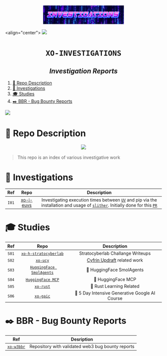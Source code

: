 <p align="center"><a href="https://x.com/xyizko" target="_blank" rel="noopener noreferrer"><img src="https://raw.githubusercontent.com/xyizko/xo-tagz/refs/heads/main/gfx/i.png"></a></p>

<align="center">
<a href="https://twitter.com/xyizko" target="_blank">
<img src="https://hits.seeyoufarm.com/api/count/incr/badge.svg?url=https%3A%2F%2Fgithub.com%2Fxyizko%2Fxo-inv&count_bg=%23D71263&title_bg=%23161414&icon=&icon_color=%23E7E7E7&title=%F0%9F%91%81%EF%B8%8F&edge_flat=false"/>
</a>

<h1 align="center"><code>XO-INVESTIGATIONS</code></h1>
<h2 align="center"><i>Investigation Reports</i></h2>

1. [🤔 Repo Description](#-repo-description)
2. [🔬 Investigations](#-investigations)
3. [🎓 Studies](#-studies)
4. [✒️ BBR - Bug Bounty Reports](#️-bbr---bug-bounty-reports)

[![](./gfx/x.jpeg)](https://youtu.be/rxziz-IcBKQ?feature=shared)

# 🤔 Repo Description

<p align="center">
<img src="./gfx/WARNING.svg">
</p>

> This repo is an index of various investigative work

# 🔬 Investigations

|  Ref  |                       Repo                       |                                                                                                                  Description                                                                                                                   |
| :---: | :----------------------------------------------: | :--------------------------------------------------------------------------------------------------------------------------------------------------------------------------------------------------------------------------------------------: |
| `I01` | [xo-i-euvs](https://github.com/xyizko/xo-i-euvs) | Investigating execution times between [`UV`](https://docs.astral.sh/uv/) and pip via the installation and usage of [`slither`](https://github.com/crytic/slither). Initially done for this [`PR`](https://github.com/crytic/slither/pull/2573) |

# 🎓 Studies

| Ref | Repo | Description |
| :-: | :--: | :---------: |
`S01` | [`xo-h-stratocyberlab`](https://github.com/xyizko/xo-h-stratocyberlab) | Stratocyberlab Challange Writeups |
| `S02` | [`xo-ucy`](https://github.com/xyizko/xo-ucy) | [Cyfrin Updraft](https://www.cyfrin.io/updraft) related work |
| `S03` | [`HuggingFace SmolAgents`](https://github.com/xyizko/xo-ml-HFAC) | 🤖 HuggingFace SmolAgents |
| `S04` | [`HuggingFace MCP`](https://github.com/xyizko/xo-ml-HFMCP) | 🤖 HuggingFace MCP |
| `S05` | [`xo-rust`](https://github.com/xyizko/xo-rust) | 🦀 Rust Learning Related |
| `S06` | [`xo-gaic`](https://github.com/xyizko/xo-gaic) | 🤖 5 Day Intensive Generative Google AI Course |


# ✒️ BBR - Bug Bounty Reports 

Ref | Desription
:--: | :--:
[`xo-w3bbr`](https://github.com/xyizko/xo-w3bbr) | Repository with validated web3 bug bounty reports

